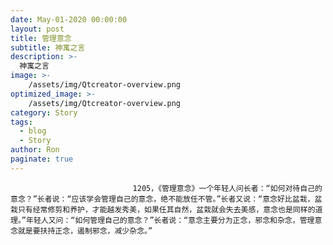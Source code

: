 ```yaml
---
date: May-01-2020 00:00:00
layout: post
title: 管理意念
subtitle: 神寓之言
description: >-
  神寓之言
image: >-
    /assets/img/Qtcreator-overview.png
optimized_image: >-
    /assets/img/Qtcreator-overview.png
category: Story
tags:
  - blog
  - Story
author: Ron
paginate: true
---
```


							　　1205，《管理意念》一个年轻人问长者：“如何对待自己的意念？”长者说：“应该学会管理自己的意念，绝不能放任不管。”长者又说：“意念好比盆栽，盆栽只有经常修剪和养护，才能越发秀美，如果任其自然，盆栽就会失去美感，意念也是同样的道理。”年轻人又问：“如何管理自己的意念？”长者说：“意念主要分为正念，邪念和杂念，管理意念就是要扶持正念，遏制邪念，减少杂念。”
							
							
						